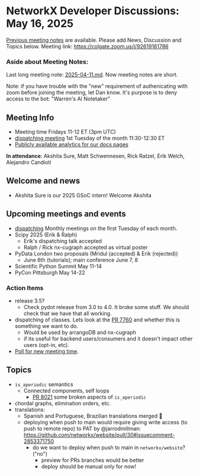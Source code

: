 # NetworkX Developer Discussions: May 16, 2025

[Previous meeting notes](https://github.com/networkx/archive/tree/main/meetings) are available. 
Please add News, Discussion and Topics below.
Meeting link: https://colgate.zoom.us/j/92619161786

### Aside about Meeting Notes:
Last long meeting note: [2025-04-11.md](https://github.com/networkx/archive/blob/main/meetings/2025-04-11.md). Now meeting notes are short.

Note: if you have trouble with the "new" requirement of authenicating with zoom before joining the meeting, let Dan know. It's purpose is to deny access to the bot: "Warren's AI Notetaker"

## Meeting Info
- Meeting time Fridays 11-12 ET (3pm UTC) 
- [dispatching meeting](https://hackmd.io/rqs_pWMxSLmICXCpI3w-Ug) 1st Tuesday of the month 11:30-12:30 ET 
- [Publicly available analytics for our docs pages](https://views.scientific-python.org/networkx.org)

**In attendance**: Akshita Sure, Matt Schwennesen, Rick Ratzel, Erik Welch, Alejandro Candioti

## Welcome and news
- Akshita Sure is our 2025 GSoC intern! Welcome Akshita
## Upcoming meetings and events
- [dispatching](https://hackmd.io/rqs_pWMxSLmICXCpI3w-Ug) Monthly meetings on the first Tuesday of each month.
- Scipy 2025 (Erik & Ralph)
  - Erik's dispatching talk accepted
  - Ralph / Rick nx-cugraph accepted as virtual poster
- PyData London two proposals (Mridul (accepted) & Erik (rejected))
  - June 6th (tutorials); main conference June 7, 8
- Scientific Python Summit May 11-14
- PyCon Pittsburgh May 14-22

### Action Items
- release 3.5?
    - Check pydot release from 3.0 to 4.0. It broke some stuff. We should check that we have that all working.
- dispatching of classes. Lets look at the [PR 7760](https://github.com/networkx/networkx/pull/7760) and whether this is something we want to do.
    - Would be used by arrangoDB and nx-cugraph
    - if its useful for backend users/consumers and it doesn't impact other users (opt-in, etc). 
- [Poll for new meeting time](https://crab.fit/networkx-develop-meetings-summer-2025-493884).


## Topics
- `is_aperiodic` semantics
  * Connected components, self loops
    - [PR 8021](https://github.com/networkx/networkx/pull/8021) some broken aspects of `is_aperiodic`
- chordal graphs, elimination orders, etc.
- translations: 
    - Spanish and Portuguese, Brazilian translations merged :tada:
    - deploying when push to main would require giving write access (to push to remote repo) to PAT by @jarrodmillman: https://github.com/networkx/website/pull/30#issuecomment-2853371750
        - do we want to deploy when push to main in `networkx/website`? ("no")
            - preview for PRs branches would be better
            - deploy should be manual only for now!

